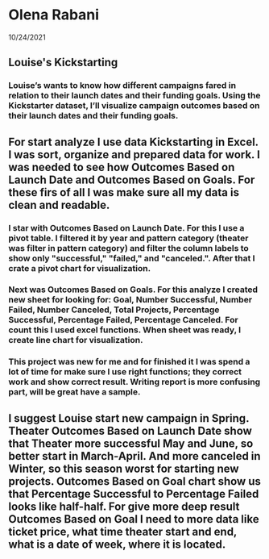# Olena Rabani
10/24/2021

## Louise's Kickstarting

### Louise’s wants to know how different campaigns fared in relation to their launch dates and their funding goals. Using the Kickstarter dataset, I’ll visualize campaign outcomes based on their launch dates and their funding goals. 

## For start analyze I use data Kickstarting in Excel. I was sort, organize and prepared data for work. I was needed to see how Outcomes Based on Launch Date and Outcomes Based on Goals. For these firs of all I was make sure all my data is clean and readable.

### I star with Outcomes Based on Launch Date. For this I use a pivot table. I filtered it by year and pattern category (theater was filter in pattern category) and filter the column labels to show only "successful," "failed," and "canceled.". After that I crate a pivot chart for visualization. 

### Next was Outcomes Based on Goals. For this analyze I created new sheet for looking for: Goal, Number Successful, Number Failed, Number Canceled, Total Projects, Percentage Successful, Percentage Failed, Percentage Canceled. For count this I used excel functions. When sheet was ready, I create line chart for visualization.

### This project was new for me and for finished it I was spend a lot of time for make sure I use right functions; they correct work and show correct result. Writing report is more confusing part, will be great have a sample. 

## I suggest Louise start new campaign in Spring. Theater Outcomes Based on Launch Date show that Theater more successful May and June, so better start in March-April. And more canceled in Winter, so this season worst for starting new projects. Outcomes Based on Goal chart show us that Percentage Successful to Percentage Failed looks like half-half. For give more deep result Outcomes Based on Goal I need to more data like ticket price, what time theater start and end, what is a date of week, where it is located.  

